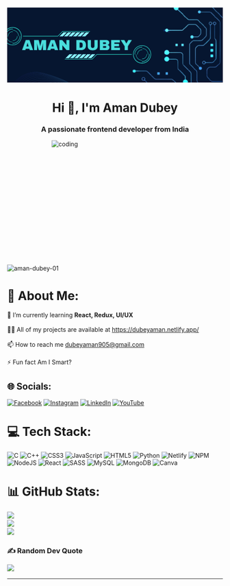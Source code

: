 
![logo](https://github.com/Aman-Dubey-01/Aman-Dubey-01/blob/main/Banner.png)
<h1 align="center">Hi 👋, I'm Aman Dubey</h1>
<h3 align="center">A passionate frontend developer from India</h3>
<img align="right" alt="coding" width="400" height="290" src="https://r7q6w9z6.rocketcdn.me/career/wp-content/uploads/2020/03/full-stack-development.gif">

<p align="left"> <img src="https://komarev.com/ghpvc/?username=aman-dubey-01&label=Profile%20views&color=0e75b6&style=flat" alt="aman-dubey-01" /> </p>

# 💫 About Me:
🌱 I’m currently learning **React, Redux, UI/UX**<br><br>👨‍💻 All of my projects are available at https://dubeyaman.netlify.app/<br><br>📫 How to reach me dubeyaman905@gmail.com<br><br>⚡ Fun fact Am I Smart?


## 🌐 Socials:
[![Facebook](https://img.shields.io/badge/Facebook-%231877F2.svg?logo=Facebook&logoColor=white)](https://facebook.com/WANTEDxAMAN) [![Instagram](https://img.shields.io/badge/Instagram-%23E4405F.svg?logo=Instagram&logoColor=white)](https://instagram.com/_.being_aman._) [![LinkedIn](https://img.shields.io/badge/LinkedIn-%230077B5.svg?logo=linkedin&logoColor=white)](https://linkedin.com/in/in/aman-dubey-53b338205) [![YouTube](https://img.shields.io/badge/YouTube-%23FF0000.svg?logo=YouTube&logoColor=white)](https://youtube.com/@@aman_dubey25) 

# 💻 Tech Stack:
![C](https://img.shields.io/badge/c-%2300599C.svg?style=plastic&logo=c&logoColor=white) ![C++](https://img.shields.io/badge/c++-%2300599C.svg?style=plastic&logo=c%2B%2B&logoColor=white) ![CSS3](https://img.shields.io/badge/css3-%231572B6.svg?style=plastic&logo=css3&logoColor=white) ![JavaScript](https://img.shields.io/badge/javascript-%23323330.svg?style=plastic&logo=javascript&logoColor=%23F7DF1E) ![HTML5](https://img.shields.io/badge/html5-%23E34F26.svg?style=plastic&logo=html5&logoColor=white) ![Python](https://img.shields.io/badge/python-3670A0?style=plastic&logo=python&logoColor=ffdd54) ![Netlify](https://img.shields.io/badge/netlify-%23000000.svg?style=plastic&logo=netlify&logoColor=#00C7B7) ![NPM](https://img.shields.io/badge/NPM-%23000000.svg?style=plastic&logo=npm&logoColor=white) ![NodeJS](https://img.shields.io/badge/node.js-6DA55F?style=plastic&logo=node.js&logoColor=white) ![React](https://img.shields.io/badge/react-%2320232a.svg?style=plastic&logo=react&logoColor=%2361DAFB) ![SASS](https://img.shields.io/badge/SASS-hotpink.svg?style=plastic&logo=SASS&logoColor=white) ![MySQL](https://img.shields.io/badge/mysql-%2300f.svg?style=plastic&logo=mysql&logoColor=white) ![MongoDB](https://img.shields.io/badge/MongoDB-%234ea94b.svg?style=plastic&logo=mongodb&logoColor=white) ![Canva](https://img.shields.io/badge/Canva-%2300C4CC.svg?style=plastic&logo=Canva&logoColor=white)
# 📊 GitHub Stats:
![](https://github-readme-stats.vercel.app/api?username=Aman-Dubey-01&theme=radical&hide_border=false&include_all_commits=true&count_private=false)<br/>
![](https://github-readme-streak-stats.herokuapp.com/?user=Aman-Dubey-01&theme=radical&hide_border=false)<br/>
![](https://github-readme-stats.vercel.app/api/top-langs/?username=Aman-Dubey-01&theme=radical&hide_border=false&include_all_commits=true&count_private=false&layout=compact)

### ✍️ Random Dev Quote
![](https://quotes-github-readme.vercel.app/api?type=horizontal&theme=radical)

---
